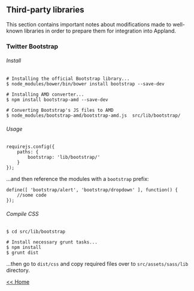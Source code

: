 ## Third-party libraries ##

This section contains important notes about modifications made to well-known libraries in order to prepare them for integration into Appland.

### Twitter Bootstrap ###

###### Install ######

	# Installing the official Bootstrap library...
	$ node_modules/bower/bin/bower install bootstrap --save-dev
	
	# Installing AMD converter...
	$ npm install bootstrap-amd --save-dev
	
	# Converting Bootstrap's JS files to AMD
	$ node_modules/bootstrap-amd/bootstrap-amd.js  src/lib/bootstrap/ 


###### Usage ######

	requirejs.config({
	    paths: {
	        bootstrap: 'lib/bootstrap/'
	    }
	});

...and then reference the modules with a `bootstrap` prefix:

	define([ 'bootstrap/alert', 'bootstrap/dropdown' ], function() {
	    //some code
	});
 
###### Compile CSS ######

	$ cd src/lib/bootstrap

	# Install necessary grunt tasks...
	$ npm install
	$ grunt dist

...then go to `dist/css` and copy required files over to `src/assets/sass/lib` directory.

[<< Home](https://github.com/jabdul/appland/tree/master "Home")